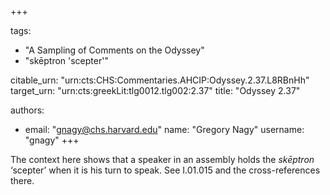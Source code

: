 +++

tags:
- "A Sampling of Comments on the Odyssey"
- "skēptron &#39;scepter&#39;"

citable_urn: "urn:cts:CHS:Commentaries.AHCIP:Odyssey.2.37.L8RBnHh"
target_urn: "urn:cts:greekLit:tlg0012.tlg002:2.37"
title: "Odyssey 2.37"

authors:
- email: "gnagy@chs.harvard.edu"
  name: "Gregory Nagy"
  username: "gnagy"
+++

<p>The context here shows that a speaker in an assembly holds the <em>skēptron</em> ‘scepter’ when it is his turn to speak. See I.01.015 and the cross-references there. </p>